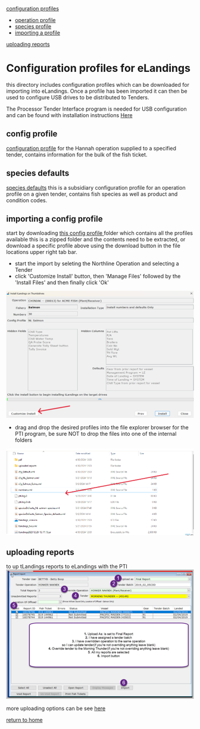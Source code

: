 [configuration profiles](#configuration-profiles-for-eLandings)
* [operation profile](../config/cfg_NL_Salmon.xml)
* [species profile](../config/speciesDefaults_NL-salmon-species.xml)
* [importing a profile](#importing-a-config-profile)
  
[uploading reports](#uploading-reports)

# Configuration profiles for eLandings
this directory includes configuration profiles which can be downloaded for importing into eLandings. Once a profile has been imported it can then be used to configure USB drives to be distributed to Tenders.

The Processor Tender Interface program is needed for USB configuration and can be found with installation instructions [Here](https://elandings.atlassian.net/wiki/spaces/doc/pages/65667094/2024+PTI+Download+Instructions)

## config profile
[configuration profile](../config/cfg_NL_Salmon.xml) for the Hannah operation supplied to a specified tender, contains information for the bulk of the fish ticket.

## species defaults
[species defaults](../config/speciesDefaults_NL-salmon-species.xml) this is a subsidiary configuration profile for an operation profile on a given tender, contains fish species as well as product and condition codes.

## importing a config profile
start by downloading <a href="https://github.com/purpleponker/Northline_eLandings/raw/main/data/config.zip" download="config.zip"> this config profile </a> folder which contains all the profiles available this is a zipped folder and the contents need to be extracted, or download a specific profile above using the download button in the file locations upper right tab bar.
- start the import by seleting the Northline Operation and selecting a Tender
- click 'Customize Install' button, then 'Manage Files' followed by the 'Install Files' and then finally click 'Ok'

![custom install location](../imgs/import_profile.png)
- drag and drop the desired profiles into the file explorer browser for the PTI program, be sure NOT to drop the files into one of the internal folders

![drag files here](../imgs/drag_here.png)

## uploading reports
to up tLandings reports to eLandings with the PTI
![uploading reports](../imgs/upload.png)

more uploading options can be see [here](https://elandings.atlassian.net/wiki/spaces/doc/pages/501285690/Uploading+Groundfish+Tickets+from+tLandings+with+the+PTI+into+eLandings)

[return to home](https://github.com/purpleponker/Northline_eLandings/blob/main/README.md)

